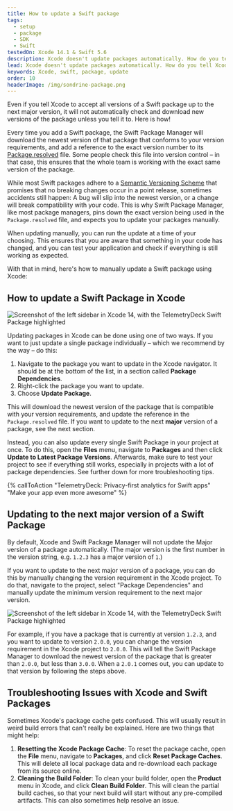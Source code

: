 ```yaml
---
title: How to update a Swift package
tags:
  - setup
  - package
  - SDK
  - Swift
testedOn: Xcode 14.1 & Swift 5.6
description: Xcode doesn't update packages automatically. How do you tell Xcode to update to the newest version of a Swift Package? Or update all packages at once?
lead: Xcode doesn't update packages automatically. How do you tell Xcode to update to the newest version of a Swift Package? Or update all packages at once?
keywords: Xcode, swift, package, update
order: 10
headerImage: /img/sondrine-package.png
---
```


Even if you tell Xcode to accept all versions of a Swift package up to the next major version, it will not automatically check and download new versions of the package unless you tell it to. Here is how!

Every time you add a Swift package, the Swift Package Manager will download the newest version of that package that conforms to your version requirements, and add a reference to the exact version number to its [Package.resolved](https://github.com/apple/swift-package-manager/blob/main/Documentation/Usage.md#resolving-versions-packageresolved-file) file. Some people check this file into version control – in that case, this ensures that the whole team is working with the exact same version of the package.

While most Swift packages adhere to a <a href="https://semver.org">Semantic Versioning Scheme</a> that promises that no breaking changes occur in a point release, sometimes accidents still happen: A bug will slip into the newest version, or a change will break compatibility with your code. This is why Swift Package Manager, like most package managers, pins down the exact version being used in the <code>Package.resolved</code> file, and expects you to update your packages manually.

When updating manually, you can run the update at a time of your choosing. This ensures that you are aware that something in your code has changed, and you can test your application and check if everything is still working as expected.

With that in mind, here's how to manually update a Swift package using Xcode:

## How to update a Swift Package in Xcode

![Screenshot of the left sidebar in Xcode 14, with the TelemetryDeck Swift Package highlighted](/docs/images/update_package.png)

Updating packages in Xcode can be done using one of two ways. If you want to just update a single package individually – which we recommend by the way – do this:

1. Navigate to the package you want to update in the Xcode navigator. It should be at the bottom of the list, in a section called **Package Dependencies**.
2. Right-click the package you want to update.
3. Choose **Update Package**.

This will download the newest version of the package that is compatible with your version requirements, and update the reference in the `Package.resolved` file. If you want to update to the next **major** version of a package, see the next section.

Instead, you can also update every single Swift Package in your project at once. To do this, open the **Files** menu, navigate to **Packages** and then click **Update to Latest Package Versions**. Afterwards, make sure to test your project to see if everything still works, especially in projects with a lot of package dependencies. See further down for more troubleshooting tips.

{% callToAction "TelemetryDeck: Privacy-first analytics for Swift apps" "Make your app even more awesome" %}

## Updating to the next major version of a Swift Package

By default, Xcode and Swift Package Manager will not update the Major version of a package automatically. (The major version is the first number in the version string, e.g. `1.2.3` has a major version of `1`.)

If you want to update to the next major version of a package, you can do this by manually changing the version requirement in the Xcode project. To do that, navigate to the project, select "Package Dependencies" and manually update the minimum version requirement to the next major version.

![Screenshot of the left sidebar in Xcode 14, with the TelemetryDeck Swift Package highlighted](/docs/images/update_next_major_version.png)

For example, if you have a package that is currently at version `1.2.3`, and you want to update to version `2.0.0`, you can change the version requirement in the Xcode project to `2.0.0`. This will tell the Swift Package Manager to download the newest version of the package that is greater than `2.0.0`, but less than `3.0.0`. When a `2.0.1` comes out, you can update to that version by following the steps above.

## Troubleshooting Issues with Xcode and Swift Packages

Sometimes Xcode's package cache gets confused. This will usually result in weird build errors that can't really be explained. Here are two things that might help:

1. **Resetting the Xcode Package Cache**: To reset the package cache, open the **File** menu, navigate to **Packages**, and click **Reset Package Caches**. This will delete all local package data and re-download each package from its source online.
2. **Cleaning the Build Folder**: To clean your build folder, open the **Product** menu in Xcode, and click **Clean Build Folder**. This will clean the partial build caches, so that your next build will start without any pre-compiled artifacts. This can also sometimes help resolve an issue.
